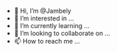 - 👋 Hi, I’m @Jambely
- 👀 I’m interested in ...
- 🌱 I’m currently learning ...
- 💞️ I’m looking to collaborate on ...
- 📫 How to reach me ...

<!---
Jambely/Jambely is a ✨ special ✨ repository because its `README.md` (this file) appears on your GitHub profile.
You can click the Preview link to take a look at your changes.
--->
